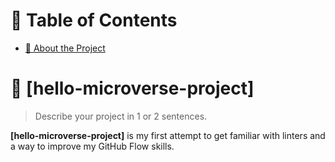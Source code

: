 <a name="readme-top"></a>

<!--
HOW TO USE:
This is an example of how you may give instructions on setting up your project locally.

Modify this file to match your project and remove sections that don't apply.

REQUIRED SECTIONS:
- Table of Contents
- About the Project
  - Built With
  - Live Demo
- Getting Started
- Authors
- Future Features
- Contributing
- Show your support
- Acknowledgements
- License

OPTIONAL SECTIONS:
- FAQ

After you're finished please remove all the comments and instructions!
-->


<!-- TABLE OF CONTENTS -->

# 📗 Table of Contents

- [📖 About the Project](#about-project)


<!-- PROJECT DESCRIPTION -->

# 📖 [hello-microverse-project] <a name="about-project"></a>

> Describe your project in 1 or 2 sentences.

**[hello-microverse-project]** is my first attempt to get familiar with linters and a way to improve my GitHub Flow skills.
